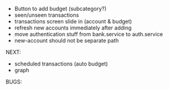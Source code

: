 - Button to add budget (subcategory?)
- seen/unseen transactions
- transactions screen slide in (account & budget)
- refresh new accounts immediately after adding
- move authentication stuff from bank.service to auth.service
- new-account should not be separate path

NEXT:
- scheduled transactions (auto budget)
- graph

BUGS:
